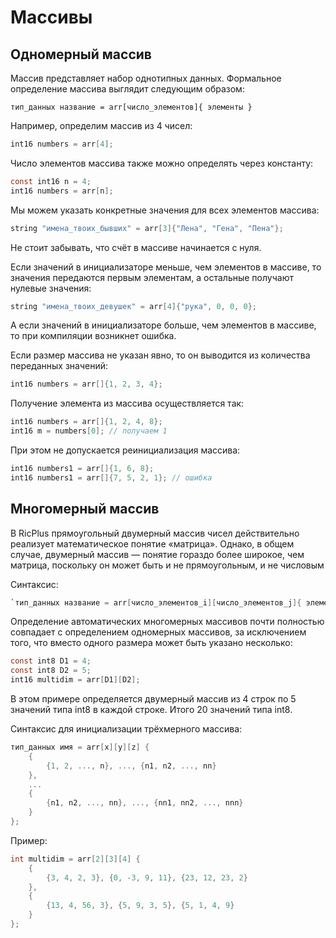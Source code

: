 # Массивы
## Одномерный массив
Массив представляет набор однотипных данных.
Формальное определение массива выглядит следующим образом:

`тип_данных название = arr[число_элементов]{ элементы }`

Например, определим массив из 4 чисел:
```C
int16 numbers = arr[4];
```
Число элементов массива также можно определять через константу:
```C
const int16 n = 4;
int16 numbers = arr[n];
```

Мы можем указать конкретные значения для всех элементов массива:
```C
string "имена_твоих_бывших" = arr[3]{"Лена", "Гена", "Пена"};
```
Не стоит забывать, что счёт в массиве начинается с нуля.

Если значений в инициализаторе меньше, чем элементов в массиве, то значения передаются первым элементам, а остальные получают нулевые значения:
```C
string "имена_твоих_девушек" = arr[4]{"рука", 0, 0, 0};
```
А если значений в инициализаторе больше, чем элементов в массиве, то при компиляции возникнет ошибка.

Если размер массива не указан явно, то он выводится из количества переданных значений:
```C
int16 numbers = arr[]{1, 2, 3, 4};
```

Получение элемента из массива осуществляется так:
```C
int16 numbers = arr[]{1, 2, 4, 8};
int16 m = numbers[0]; // получаем 1
```

При этом не допускается реинициализация массива:
```C
int16 numbers1 = arr[]{1, 6, 8};
int16 numbers1 = arr[]{7, 5, 2, 1}; // ошибка
```

## Многомерный массив
В RicPlus прямоугольный двумерный массив чисел действительно реализует математическое понятие «матрица».
Однако, в общем случае, двумерный массив — понятие гораздо более широкое, чем матрица, поскольку он может быть и не прямоугольным, и не числовым

Синтаксис:
```C
`тип_данных название = arr[число_элементов_i][число_элементов_j]{ элементы }
```

Определение автоматических многомерных массивов почти полностью совпадает с определением одномерных массивов, за исключением того, что вместо одного размера может быть указано несколько:
```C
const int8 D1 = 4;
const int8 D2 = 5;
int16 multidim = arr[D1][D2];
```
В этом примере определяется двумерный массив из 4 строк по 5 значений типа int8 в каждой строке. Итого 20 значений типа int8.

Синтаксис для инициализации трёхмерного массива:
```C
тип_данных имя = arr[x][y][z] {
    {
        {1, 2, ..., n}, ..., {n1, n2, ..., nn}
    },
    ...
    {
        {n1, n2, ..., nn}, ..., {nn1, nn2, ..., nnn}
    }
};
```
Пример:
```C
int multidim = arr[2][3][4] {
    {
        {3, 4, 2, 3}, {0, -3, 9, 11}, {23, 12, 23, 2}
    },
    {
        {13, 4, 56, 3}, {5, 9, 3, 5}, {5, 1, 4, 9}
    }
};
```
